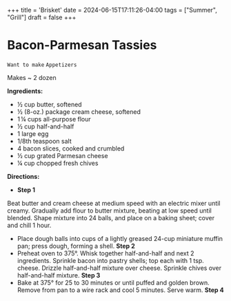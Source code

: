 +++
title = 'Brisket'
date = 2024-06-15T17:11:26-04:00
tags = ["Summer", "Grill"]
draft = false
+++
# Bacon-Parmesan Tassies

`Want to make` `Appetizers`

Makes ~ 2 dozen

**Ingredients:**

- ½ cup butter, softened 
- ½ (8-oz.) package cream cheese, softened 
- 1 ¼ cups all-purpose flour 
- ½ cup half-and-half 
- 1 large egg 
- 1/8th teaspoon salt 
- 4 bacon slices, cooked and crumbled 
- ½ cup grated Parmesan cheese 
- ¼ cup chopped fresh chives

**Directions:**

- **Step 1**

Beat butter and cream cheese at medium speed with an electric mixer until creamy. Gradually add flour to butter mixture, beating at low speed until blended. Shape mixture into 24 balls, and place on a baking sheet; cover and chill 1 hour.

- Place dough balls into cups of a lightly greased 24-cup miniature muffin pan; press dough, forming a shell.
    **Step 2**
- Preheat oven to 375°. Whisk together half-and-half and next 2 ingredients. Sprinkle bacon into pastry shells; top each with 1 tsp. cheese. Drizzle half-and-half mixture over cheese. Sprinkle chives over half-and-half mixture.
    **Step 3**
- Bake at 375° for 25 to 30 minutes or until puffed and golden brown. Remove from pan to a wire rack and cool 5 minutes. Serve warm.
    **Step 4**
